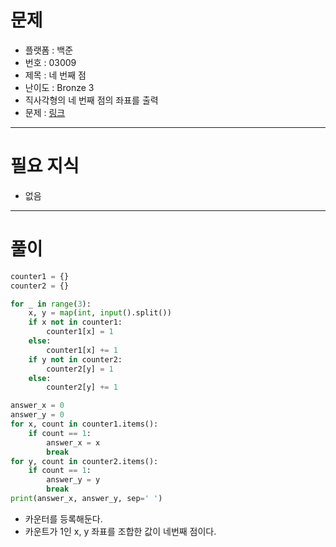 # 문제
- 플랫폼 : 백준
- 번호 : 03009
- 제목 : 네 번째 점
- 난이도 : Bronze 3
- 직사각형의 네 번째 점의 좌표를 출력
- 문제 : <a href="https://www.acmicpc.net/problem/3009" target="_blank">링크</a>

---

# 필요 지식
- 없음

---

# 풀이
```python
counter1 = {}
counter2 = {}

for _ in range(3):
    x, y = map(int, input().split())
    if x not in counter1:
        counter1[x] = 1
    else:
        counter1[x] += 1
    if y not in counter2:
        counter2[y] = 1
    else:
        counter2[y] += 1

answer_x = 0
answer_y = 0
for x, count in counter1.items():
    if count == 1:
        answer_x = x
        break
for y, count in counter2.items():
    if count == 1:
        answer_y = y
        break
print(answer_x, answer_y, sep=' ')
```
- 카운터를 등록해둔다.
- 카운트가 1인 x, y 좌표를 조합한 값이 네번째 점이다.
